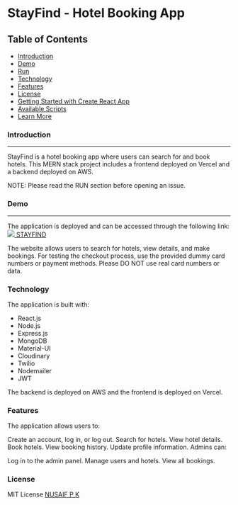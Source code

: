 # StayFind - Hotel Booking App
<h2>Table of Contents</h2>
<ul>
  <li><a href="">Introduction</a></li>
  <li><a href="">Demo</a></li>
  <li><a href="">Run</a></li>
  <li><a href="">Technology</a></li>
  <li><a href="">Features</a></li>
  <li><a href="">License</a></li>
  <li><a href="">Getting Started with Create React App</a></li>
  <li><a href="">Available Scripts</a></li>
  <li><a href="">Learn More</a></li>
</ul>


<h3>Introduction</h3>
<hr/>
StayFind is a hotel booking app where users can search for and book hotels. This MERN stack project includes a frontend deployed on Vercel and a backend deployed on AWS.

NOTE: Please read the RUN section before opening an issue.

<h3>Demo</h3>
<hr/>

The application is deployed and can be accessed through the following link:<a href="https://stay-find-clone-frontend.vercel.app/"><img src="assets/work-1.png" /> STAYFIND</a>

The website allows users to search for hotels, view details, and make bookings. For testing the checkout process, use the provided dummy card numbers or payment methods. Please DO NOT use real card numbers or data.

<h3>Technology</h3>
The application is built with:

<ul>
  <li>React.js</li>
  <li>Node.js</li>
  <li>Express.js</li>
  <li>MongoDB</li>
  <li>Material-UI</li>
  <li>Cloudinary</li>
  <li>Twilio</li>
  <li>Nodemailer</li>
  <li>JWT</li>
</ul>


The backend is deployed on AWS and the frontend is deployed on Vercel.

<h3>Features</h3>
The application allows users to:

Create an account, log in, or log out.
Search for hotels.
View hotel details.
Book hotels.
View booking history.
Update profile information.
Admins can:

Log in to the admin panel.
Manage users and hotels.
View all bookings.
<h3>License</h3>
MIT License
<a href="https://github.com/nusaifpk">NUSAIF P K</a>
